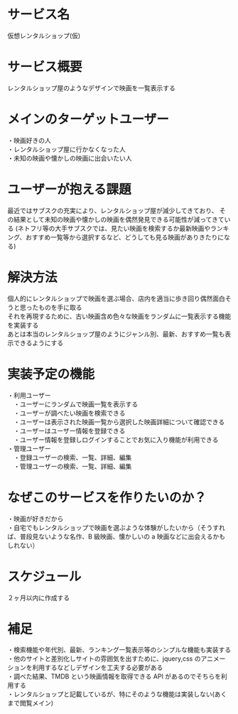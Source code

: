 # サービス名

仮想レンタルショップ(仮)

# サービス概要

レンタルショップ屋のようなデザインで映画を一覧表示する

# メインのターゲットユーザー

・映画好きの人<br>
・レンタルショップ屋に行かなくなった人<br>
・未知の映画や懐かしの映画に出会いたい人<br>

# ユーザーが抱える課題

最近ではサブスクの充実により、レンタルショップ屋が減少してきており、
その結果として未知の映画や懐かしの映画を偶然発見できる可能性が減ってきている
(ネトフリ等の大手サブスクでは、見たい映画を検索するか最新映画やランキング、おすすめ一覧等から選択するなど、どうしても見る映画がありきたりになる)

# 解決方法

個人的にレンタルショップで映画を選ぶ場合、店内を適当に歩き回り偶然面白そうと思ったものを手に取る<br>
それを再現するために、古い映画含め色々な映画をランダムに一覧表示する機能を実装する<br>
あとは本当のレンタルショップ屋のようにジャンル別、最新、おすすめ一覧も表示できるようにする<br>

# 実装予定の機能

・利用ユーザー<br>
&emsp;・ユーザーにランダムで映画一覧を表示する<br>
&emsp;・ユーザーが調べたい映画を検索できる<br>
&emsp;・ユーザーは表示された映画一覧から選択した映画詳細について確認できる<br>
&emsp;・ユーザーはユーザー情報を登録できる<br>
&emsp;・ユーザー情報を登録しログインすることでお気に入り機能が利用できる<br>
・管理ユーザー<br>
&emsp;・登録ユーザーの検索、一覧、詳細、編集<br>
&emsp;・管理ユーザーの検索、一覧、詳細、編集<br>

# なぜこのサービスを作りたいのか？

・映画が好きだから<br>
・自宅でもレンタルショップで映画を選ぶような体験がしたいから（そうすれば、普段見ないような名作、B 級映画、懐かしいの a 映画などに出会えるかもしれない）<br>

# スケジュール

２ヶ月以内に作成する

# 補足

・検索機能や年代別、最新、ランキング一覧表示等のシンプルな機能も実装する<br>
・他のサイトと差別化しサイトの雰囲気を出すために、jquery,css のアニメーションを利用するなどしデザインを工夫する必要がある<br>
・調べた結果、TMDB という映画情報を取得できる API があるのでそちらを利用する<br>
・レンタルショップと記載しているが、特にそのような機能は実装しない(あくまで閲覧メイン)<br>
